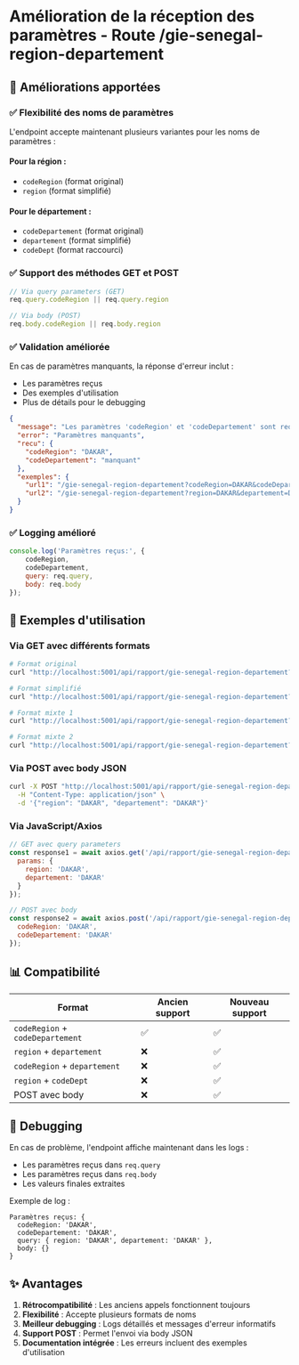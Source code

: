 # Amélioration de la réception des paramètres - Route /gie-senegal-region-departement

## 🔧 Améliorations apportées

### ✅ **Flexibilité des noms de paramètres**

L'endpoint accepte maintenant plusieurs variantes pour les noms de paramètres :

#### Pour la région :
- `codeRegion` (format original)
- `region` (format simplifié)

#### Pour le département :
- `codeDepartement` (format original)  
- `departement` (format simplifié)
- `codeDept` (format raccourci)

### ✅ **Support des méthodes GET et POST**

```javascript
// Via query parameters (GET)
req.query.codeRegion || req.query.region

// Via body (POST)  
req.body.codeRegion || req.body.region
```

### ✅ **Validation améliorée**

En cas de paramètres manquants, la réponse d'erreur inclut :
- Les paramètres reçus
- Des exemples d'utilisation
- Plus de détails pour le debugging

```json
{
  "message": "Les paramètres 'codeRegion' et 'codeDepartement' sont requis",
  "error": "Paramètres manquants",
  "recu": {
    "codeRegion": "DAKAR",
    "codeDepartement": "manquant"
  },
  "exemples": {
    "url1": "/gie-senegal-region-departement?codeRegion=DAKAR&codeDepartement=DAKAR",
    "url2": "/gie-senegal-region-departement?region=DAKAR&departement=DAKAR"
  }
}
```

### ✅ **Logging amélioré**

```javascript
console.log('Paramètres reçus:', { 
    codeRegion, 
    codeDepartement, 
    query: req.query, 
    body: req.body 
});
```

## 🚀 Exemples d'utilisation

### Via GET avec différents formats

```bash
# Format original
curl "http://localhost:5001/api/rapport/gie-senegal-region-departement?codeRegion=DAKAR&codeDepartement=DAKAR"

# Format simplifié
curl "http://localhost:5001/api/rapport/gie-senegal-region-departement?region=DAKAR&departement=DAKAR"

# Format mixte 1
curl "http://localhost:5001/api/rapport/gie-senegal-region-departement?codeRegion=DAKAR&departement=DAKAR"

# Format mixte 2
curl "http://localhost:5001/api/rapport/gie-senegal-region-departement?region=DAKAR&codeDept=DAKAR"
```

### Via POST avec body JSON

```bash
curl -X POST "http://localhost:5001/api/rapport/gie-senegal-region-departement" \
  -H "Content-Type: application/json" \
  -d '{"region": "DAKAR", "departement": "DAKAR"}'
```

### Via JavaScript/Axios

```javascript
// GET avec query parameters
const response1 = await axios.get('/api/rapport/gie-senegal-region-departement', {
  params: {
    region: 'DAKAR',
    departement: 'DAKAR'
  }
});

// POST avec body
const response2 = await axios.post('/api/rapport/gie-senegal-region-departement', {
  codeRegion: 'DAKAR',
  codeDepartement: 'DAKAR'
});
```

## 📊 Compatibilité

| Format | Ancien support | Nouveau support |
|--------|----------------|-----------------|
| `codeRegion` + `codeDepartement` | ✅ | ✅ |
| `region` + `departement` | ❌ | ✅ |
| `codeRegion` + `departement` | ❌ | ✅ |
| `region` + `codeDept` | ❌ | ✅ |
| POST avec body | ❌ | ✅ |

## 🐛 Debugging

En cas de problème, l'endpoint affiche maintenant dans les logs :
- Les paramètres reçus dans `req.query`
- Les paramètres reçus dans `req.body`  
- Les valeurs finales extraites

Exemple de log :
```
Paramètres reçus: {
  codeRegion: 'DAKAR',
  codeDepartement: 'DAKAR',
  query: { region: 'DAKAR', departement: 'DAKAR' },
  body: {}
}
```

## ✨ Avantages

1. **Rétrocompatibilité** : Les anciens appels fonctionnent toujours
2. **Flexibilité** : Accepte plusieurs formats de noms
3. **Meilleur debugging** : Logs détaillés et messages d'erreur informatifs
4. **Support POST** : Permet l'envoi via body JSON
5. **Documentation intégrée** : Les erreurs incluent des exemples d'utilisation